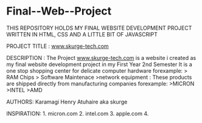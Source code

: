 # Final--Web--Project
THIS REPOSITORY HOLDS MY FINAL WEBSITE DEVELOPMENT PROJECT WRITTEN IN HTML, CSS AND A LITTLE BIT OF JAVASCRIPT


PROJECT TITLE : www.skurge-tech.com

DESCRIPTION : The Project www.skurge-tech.com is a website i created as my final website development project in my First Year 2nd Semester
               It is a one stop shopping center for delicate computer hardware forexample:
                                    > RAM Chips
                                    > Software Maintenace
                                    >network equipment
            : These products are shipped directly from manufacturing companies forexample:
                                    >MICRON
                                    >INTEL
                                    >AMD


AUTHORS: Karamagi Henry Atuhaire aka skurge

INSPIRATION: 1. micron.com
             2. intel.com
             3. apple.com
             4. 